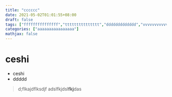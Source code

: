 ```yaml
---
title: "cccccc"
date: 2021-05-02T01:01:55+08:00
draft: false
tags: ["fffffffffffffff","ttttttttttttttt","ddddddddddddd","vvvvvvvvvvvvvvvv"]
categories: ["aaaaaaaaaaaaaaaa"]
mathjax: false
---
```


# ceshi
- ceshi
- ddddd

> d;flkajdflksdjf
adslfkjdsl**fkj**das

